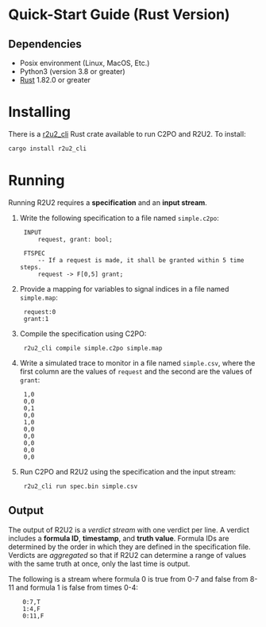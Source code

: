 # Quick-Start Guide (Rust Version)

## Dependencies

- Posix environment (Linux, MacOS, Etc.)
- Python3 (version 3.8 or greater)
- [Rust](https://www.rust-lang.org/tools/install) 1.82.0 or greater

# Installing

There is a [r2u2_cli](https://crates.io/crates/r2u2_cli) Rust crate available to run C2PO and R2U2.
To install:
```bash
cargo install r2u2_cli
```

# Running

Running R2U2 requires a **specification** and an **input stream**.

1. Write the following specification to a file named `simple.c2po`:

        INPUT
            request, grant: bool;

        FTSPEC
            -- If a request is made, it shall be granted within 5 time steps.
            request -> F[0,5] grant;

2. Provide a mapping for variables to signal indices in a file named `simple.map`:

        request:0
        grant:1

3. Compile the specification using C2PO:

        r2u2_cli compile simple.c2po simple.map

4. Write a simulated trace to monitor in a file named `simple.csv`, where the first column are the
   values of `request` and the second are the values of `grant`:

        1,0
        0,0
        0,1
        0,0
        1,0
        0,0
        0,0
        0,0
        0,0
        0,0

5. Run C2PO and R2U2 using the specification and the input stream:
        
        r2u2_cli run spec.bin simple.csv

## Output

The output of R2U2 is a *verdict stream* with one verdict per line. A verdict includes a **formula
ID**, **timestamp**, and **truth value**. Formula IDs are determined by the order in which they are
defined in the specification file.  Verdicts are *aggregated* so that if R2U2 can determine a range
of values with the same truth at once, only the last time is output.

The following is a stream where formula 0 is true from 0-7 and false from 8-11 and formula 1 is
false from times 0-4:

        0:7,T
        1:4,F
        0:11,F
